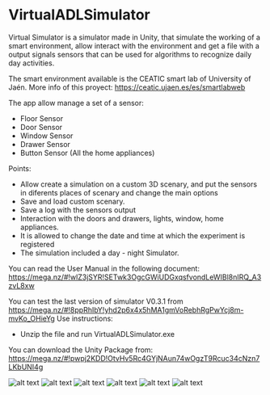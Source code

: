 # VirtualADLSimulator
Virtual Simulator is a simulator made in Unity, that simulate the working of a smart environment, allow interact with the environment and get a file with a output signals sensors that can be used for algorithms to recognize daily day activities.

The smart environment available is the CEATIC smart lab of University of Jaén. More info of this proyect: https://ceatic.ujaen.es/es/smartlabweb

The app allow manage a set of a sensor:

* Floor Sensor
* Door Sensor
* Window Sensor
* Drawer Sensor
* Button Sensor (All the home appliances)

Points:

- Allow create a simulation on a custom 3D scenary, and put the sensors in diferents places of scenary and change the main options
- Save and load custom scenary.
- Save a log with the sensors output
- Interaction with the doors and drawers, lights, window, home appliances.
- It is allowed to change the date and time at which the experiment is registered
- The simulation included a day - night Simulator.

You can read the User Manual in the following document:
https://mega.nz/#!wlZ3jSYR!SETwk3OgcGWiUDGxqsfvondLeWIBl8nIRQ_A3zvL8xw

You can test the last version of simulator V0.3.1 from https://mega.nz/#!8ppRhIbY!yhd2p6x4x5hMA1gmVoRebhRgPwYcj8m-mvKo_OHieYg
Use instructions:

* Unzip the file and run VirtualADLSimulator.exe

You can download the Unity Package from: https://mega.nz/#!pwpj2KDD!OtvHv5Rc4GYjNAun74wOgzT9Rcuc34cNzn7LKbUNI4g


![alt text](https://raw.githubusercontent.com/tonixiclana/VirtualADLSimulator/master/1.png) 
![alt text](https://raw.githubusercontent.com/tonixiclana/VirtualADLSimulator/master/2.png) 
![alt text](https://raw.githubusercontent.com/tonixiclana/VirtualADLSimulator/master/3.png) 
![alt text](https://raw.githubusercontent.com/tonixiclana/VirtualADLSimulator/master/4.png) 
![alt text](https://raw.githubusercontent.com/tonixiclana/VirtualADLSimulator/master/5.png) 
![alt text](https://raw.githubusercontent.com/tonixiclana/VirtualADLSimulator/master/6.png) 
